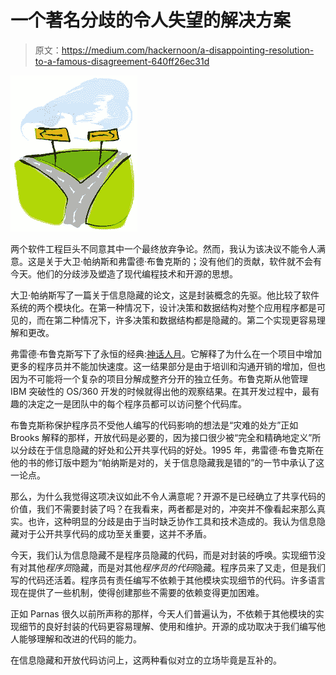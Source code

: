 # 一个著名分歧的令人失望的解决方案

> 原文：<https://medium.com/hackernoon/a-disappointing-resolution-to-a-famous-disagreement-640ff26ec31d>

![](img/ca0ecf1bfb3a5e8d94a7eee913b4b1b1.png)

两个软件工程巨头不同意其中一个最终放弃争论。然而，我认为该决议不能令人满意。这是关于大卫·帕纳斯和弗雷德·布鲁克斯的；没有他们的贡献，软件就不会有今天。他们的分歧涉及塑造了现代编程技术和开源的思想。

大卫·帕纳斯写了一篇关于信息隐藏的论文，这是封装概念的先驱。他比较了软件系统的两个模块化。在第一种情况下，设计决策和数据结构对整个应用程序都是可见的，而在第二种情况下，许多决策和数据结构都是隐藏的。第二个实现更容易理解和更改。

弗雷德·布鲁克斯写下了永恒的经典:[神话人月](https://www.amazon.com/Mythical-Man-Month-Software-Engineering-Anniversary/dp/0201835959)。它解释了为什么在一个项目中增加更多的程序员并不能加快速度。这一结果部分是由于培训和沟通开销的增加，但也因为不可能将一个复杂的项目分解成整齐分开的独立任务。布鲁克斯从他管理 IBM 突破性的 OS/360 开发的时候就得出他的观察结果。在其开发过程中，最有趣的决定之一是团队中的每个程序员都可以访问整个代码库。

布鲁克斯称保护程序员不受他人编写的代码影响的想法是“灾难的处方”正如 Brooks 解释的那样，开放代码是必要的，因为接口很少被“完全和精确地定义”所以分歧在于信息隐藏的好处和公开共享代码的好处。1995 年，弗雷德·布鲁克斯在他的书的修订版中题为“帕纳斯是对的，关于信息隐藏我是错的”的一节中承认了这一论点。

那么，为什么我觉得这项决议如此不令人满意呢？开源不是已经确立了共享代码的价值，我们不需要封装了吗？在我看来，两者都是对的，冲突并不像看起来那么真实。也许，这种明显的分歧是由于当时缺乏协作工具和技术造成的。我认为信息隐藏对于公开共享代码的成功至关重要，这并不矛盾。

今天，我们认为信息隐藏不是程序员隐藏的代码，而是对封装的呼唤。实现细节没有对其他*程序员*隐藏，而是对其他*程序员的代码*隐藏。程序员来了又走，但是我们写的代码还活着。程序员有责任编写不依赖于其他模块实现细节的代码。许多语言现在提供了一些机制，使得创建那些不需要的依赖变得更加困难。

正如 Parnas 很久以前所声称的那样，今天人们普遍认为，不依赖于其他模块的实现细节的良好封装的代码更容易理解、使用和维护。开源的成功取决于我们编写他人能够理解和改进的代码的能力。

在信息隐藏和开放代码访问上，这两种看似对立的立场毕竟是互补的。